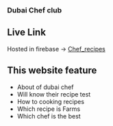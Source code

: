### Dubai Chef club

## Live Link
Hosted in firebase -> [Chef_recipes](https://jobmarket24.netlify.app/)

## This website feature

- About of dubai chef
- Will know their recipe test
- How to cooking recipes
- Which recipe is Farms
- Which chef is the best